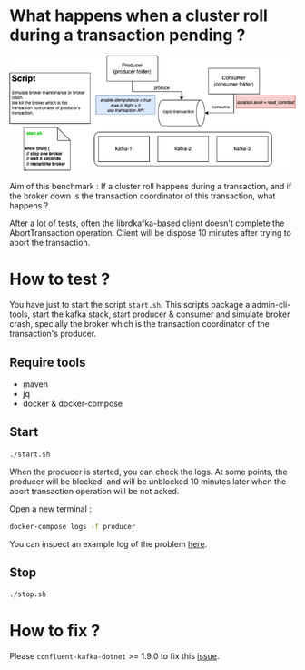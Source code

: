 # What happens when a cluster roll during a transaction pending ?

![transaction-roll-schema](./resources/transaction-roll-dotnet.png)

Aim of this benchmark : If a cluster roll happens during a transaction, and if the broker down is the transaction coordinator of this transaction, what happens ? 

After a lot of tests, often the librdkafka-based client doesn't complete the AbortTransaction operation. Client will be dispose 10 minutes after trying to abort the transaction. 

# How to test ?

You have just to start the script `start.sh`. This scripts package a admin-cli-tools, start the kafka stack, start producer & consumer and simulate broker crash, specially the broker which is the transaction coordinator of the transaction's producer.

## Require tools

- maven
- jq
- docker & docker-compose

## Start 

``` bash
./start.sh
```

When the producer is started, you can check the logs. At some points, the producer will be blocked, and will be unblocked 10 minutes later when the abort transaction operation will be not acked.

Open a new terminal :
``` bash
docker-compose logs -f producer
```

You can inspect an example log of the problem [here](./issue.log).

## Stop

``` bash
./stop.sh
```

# How to fix ? 

Please `confluent-kafka-dotnet` >= 1.9.0 to fix this [issue](https://github.com/edenhill/librdkafka/issues/3779).